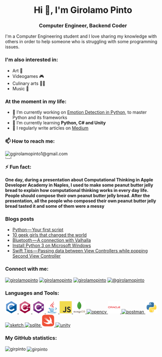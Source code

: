 <h1 align="center">Hi 👋, I'm Girolamo Pinto</h1>
<h3 align="center">Computer Engineer, Backend Coder</h3>

I'm a Computer Engineering student and I love sharing my knowledge with others in order to help someone who is struggling with some programming issues. 

<h3 align="left">I'm also interested in:</h3>
<ul>
  <li>Art 🎨</li>
  <li>Videogames 🎮</li>
  <li>Culinary arts 👨‍🍳</li>
  <li>Music 🎵</li> 
</ul>

<h3 align="left">At the moment in my life:</h3>
<ul>
  <li>🔭 I’m currently working on <a href="https://github.com/girpinto/Emotion_Detection_Python">Emotion Detection in Python</a>, to master Python and its frameworks</li>
  <li>🌱 I’m currently learning <strong>Python, C# and Unity</strong></li>
  <li>📝 I regularly write articles on <a href="https://medium.com/@girolamopinto1">Medium</a></li>
</ul>

<h3 align="left">📫 How to reach me:</h3> 
<a><img align="left" src="https://user-images.githubusercontent.com/56441252/158370867-fbc21c0f-5b41-475e-a125-b40de43d2057.png" alt="girolamopinto" height="25" width="25" /> girolamopinto1@gmail.com</a>


<h3 align="left">⚡ Fun fact:</h3>

**One day, during a presentation about Computational Thinking in Apple Developer Academy in Naples, I used to make some peanut butter jelly bread to explain how computational thinking works in every day life. People should compose their own peanut butter jelly bread. After the presentation, all the people who composed their own peanut butter jelly bread tasted it and some of them were a messy**

### Blogs posts
<!-- BLOG-POST-LIST:START -->
- [Python — Your first script](https://girolamopinto1.medium.com/python-your-first-script-6998f766b573?source=rss-b18908656b3f------2)
- [10 geek girls that changed the world](https://girolamopinto1.medium.com/10-geek-girls-that-changed-the-world-f1891700fd55?source=rss-b18908656b3f------2)
- [Bluetooth — A connection with Valhalla](https://girolamopinto1.medium.com/bluetooth-a-connection-with-valhalla-7405b70b71cf?source=rss-b18908656b3f------2)
- [Install Python 3 on Microsoft Windows](https://girolamopinto1.medium.com/install-python-3-on-microsoft-windows-a2df9b48ef9f?source=rss-b18908656b3f------2)
- [Swift Tips — Passing data between View Controllers while popping Second View Controller](https://girolamopinto1.medium.com/swift-tips-passing-data-between-view-controllers-while-popping-second-view-controller-7c2cfbace386?source=rss-b18908656b3f------2)
<!-- BLOG-POST-LIST:END -->

<h3 align="left">Connect with me:</h3>
<p align="left">
<a href="https://www.linkedin.com/in/girolamo-pinto-250b89164/" target="blank"><img align="center" src="https://raw.githubusercontent.com/rahuldkjain/github-profile-readme-generator/master/src/images/icons/Social/linked-in-alt.svg" alt="girolamopinto" height="30" width="40" /></a>
<a href="https://fb.com/girolamopinto" target="blank"><img align="center" src="https://raw.githubusercontent.com/rahuldkjain/github-profile-readme-generator/master/src/images/icons/Social/facebook.svg" alt="girolamopinto" height="30" width="40" /></a>
<a href="https://instagram.com/girolamopinto" target="blank"><img align="center" src="https://raw.githubusercontent.com/rahuldkjain/github-profile-readme-generator/master/src/images/icons/Social/instagram.svg" alt="girolamopinto" height="30" width="40" /></a>
<a href="https://medium.com/@girolamopinto1" target="blank"><img align="center" src="https://raw.githubusercontent.com/rahuldkjain/github-profile-readme-generator/master/src/images/icons/Social/medium.svg" alt="@girolamopinto" height="30" width="40" /></a>
</p>

<h3 align="left">Languages and Tools:</h3>
<p align="left"> <a href="https://www.cprogramming.com/" target="_blank" rel="noreferrer"> <img src="https://raw.githubusercontent.com/devicons/devicon/master/icons/c/c-original.svg" alt="c" width="40" height="40"/> </a> <a href="https://www.w3schools.com/cpp/" target="_blank" rel="noreferrer"> <img src="https://raw.githubusercontent.com/devicons/devicon/master/icons/cplusplus/cplusplus-original.svg" alt="cplusplus" width="40" height="40"/> </a> <a href="https://www.w3schools.com/cs/" target="_blank" rel="noreferrer"> <img src="https://raw.githubusercontent.com/devicons/devicon/master/icons/csharp/csharp-original.svg" alt="csharp" width="40" height="40"/> </a> <a href="https://www.java.com" target="_blank" rel="noreferrer"> <img src="https://raw.githubusercontent.com/devicons/devicon/master/icons/java/java-original.svg" alt="java" width="40" height="40"/> </a> <a href="https://developer.mozilla.org/en-US/docs/Web/JavaScript" target="_blank" rel="noreferrer"> <img src="https://raw.githubusercontent.com/devicons/devicon/master/icons/javascript/javascript-original.svg" alt="javascript" width="40" height="40"/> </a> <a href="https://www.mongodb.com/" target="_blank" rel="noreferrer"> <img src="https://raw.githubusercontent.com/devicons/devicon/master/icons/mongodb/mongodb-original-wordmark.svg" alt="mongodb" width="40" height="40"/> </a> <a href="https://opencv.org/" target="_blank" rel="noreferrer"> <img src="https://www.vectorlogo.zone/logos/opencv/opencv-icon.svg" alt="opencv" width="40" height="40"/> </a> <a href="https://www.oracle.com/" target="_blank" rel="noreferrer"> <img src="https://raw.githubusercontent.com/devicons/devicon/master/icons/oracle/oracle-original.svg" alt="oracle" width="40" height="40"/> </a> <a href="https://postman.com" target="_blank" rel="noreferrer"> <img src="https://www.vectorlogo.zone/logos/getpostman/getpostman-icon.svg" alt="postman" width="40" height="40"/> </a> <a href="https://www.python.org" target="_blank" rel="noreferrer"> <img src="https://raw.githubusercontent.com/devicons/devicon/master/icons/python/python-original.svg" alt="python" width="40" height="40"/> </a> <a href="https://www.sketch.com/" target="_blank" rel="noreferrer"> <img src="https://www.vectorlogo.zone/logos/sketchapp/sketchapp-icon.svg" alt="sketch" width="40" height="40"/> </a> <a href="https://www.sqlite.org/" target="_blank" rel="noreferrer"> <img src="https://www.vectorlogo.zone/logos/sqlite/sqlite-icon.svg" alt="sqlite" width="40" height="40"/> </a> <a href="https://developer.apple.com/swift/" target="_blank" rel="noreferrer"> <img src="https://raw.githubusercontent.com/devicons/devicon/master/icons/swift/swift-original.svg" alt="swift" width="40" height="40"/> </a> <a href="https://unity.com/" target="_blank" rel="noreferrer"> <img src="https://www.vectorlogo.zone/logos/unity3d/unity3d-icon.svg" alt="unity" width="40" height="40"/> </a> </p>


<h3 align="left">My GitHub statistics:</h3>


<p><img align="left" src="https://github-readme-stats.vercel.app/api/top-langs?username=girpinto&show_icons=true&locale=en&layout=compact" alt="girpinto" /></p>




<p>&nbsp;<img align="center" src="https://github-readme-stats.vercel.app/api?username=girpinto&show_icons=true&locale=en" alt="girpinto" /></p>

<!---
girpinto/girpinto is a ✨ special ✨ repository because its `README.md` (this file) appears on your GitHub profile.
You can click the Preview link to take a look at your changes.
--->
